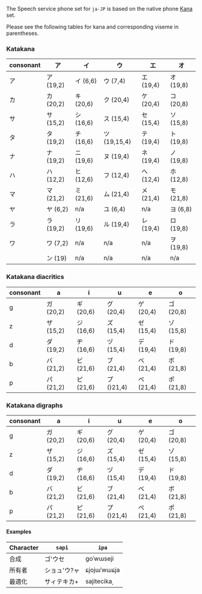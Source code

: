The Speech service phone set for `ja-JP` is based on the native phone [Kana](https://en.wikipedia.org/wiki/Kana) set.

Please see the following tables for kana and corresponding viseme in parentheses.

### Katakana

| consonant | ア        | イ              | ウ              | エ              | オ              |
|-----|----------|----------------|----------------|----------------|----------------|
| ア   | ア (19,2) | イ (6,6)        | ウ (7,4)        | エ (19,4)       | オ (19,8)       |
| カ   | カ (20,2) | キ (20,6)       | ク (20,4)       | ケ (20,4)       | コ (20,8)       |
| サ   | サ (15,2) | シ (16,6)       | ス (15,4)       | セ (15,4)       | ソ (15,8)       |
| タ   | タ (19,2) | チ (16,6)       | ツ (19,15,4)    | テ (19,4)       | ト (19,8)       |
| ナ   | ナ (19,2) | ニ (19,6)       | ヌ (19,4)       | ネ (19,4)       | ノ (19,8)       |
| ハ   | ハ (12,2) | ヒ (12,6)       | フ (12,4)       | ヘ (12,4)       | ホ (12,8)       |
| マ   | マ (21,2) | ミ (21,6)       | ム (21,4)       | メ (21,4)       | モ (21,8)       |
| ヤ   | ヤ (6,2)  | n/a | ユ (6,4)        | n/a | ヨ (6,8)        |
| ラ   | ラ (19,2) | リ (19,6)       | ル (19,4)       | レ (19,4)       | ロ (19,8)       |
| ワ   | ワ (7,2)  | n/a | n/a | n/a | ヲ (19,8)       |
|    | ン (19)   | n/a | n/a | n/a | n/a |

### Katakana diacritics

| consonant | a        | i        | u        | e        | o        |
|-----|----------|----------|----------|----------|----------|
| g   | ガ (20,2) | ギ (20,6) | グ (20,4) | ゲ (20,4) | ゴ (20,8) |
| z   | ザ (15,2) | ジ (16,6) | ズ (15,4) | ゼ (15,4) | ゾ (15,8) |
| d   | ダ (19,2) | ヂ (16,6) | ヅ (15,4) | デ (19,4) | ド (19,8) |
| b   | バ (21,2) | ビ (21,6) | ブ (21,4) | ベ (21,4) | ボ (21,8) |
| p   | パ (21,2) | ピ (21,6) | プ()21,4) | ペ (21,4) | ポ (21,8) |


### Katakana digraphs

| consonant | a        | i        | u        | e        | o        |
|-----|----------|----------|----------|----------|----------|
| g   | ガ (20,2) | ギ (20,6) | グ (20,4) | ゲ (20,4) | ゴ (20,8) |
| z   | ザ (15,2) | ジ (16,6) | ズ (15,4) | ゼ (15,4) | ゾ (15,8) |
| d   | ダ (19,2) | ヂ (16,6) | ヅ (15,4) | デ (19,4) | ド (19,8) |
| b   | バ (21,2) | ビ (21,6) | ブ (21,4) | ベ (21,4) | ボ (21,8) |
| p   | パ (21,2) | ピ (21,6) | プ()21,4) | ペ (21,4) | ポ (21,8) |



#### Examples

| Character | `sapi`  | `ipa`       |
|-----------|---------|-------------|
| 合成        | ゴ'ウセ    | goˈwɯseji   |
| 所有者       | ショュ'ウ?ャ | ɕjojɯˈwɯɕja |
| 最適化       | サィテキカ+  | sajitecikaˌ |
